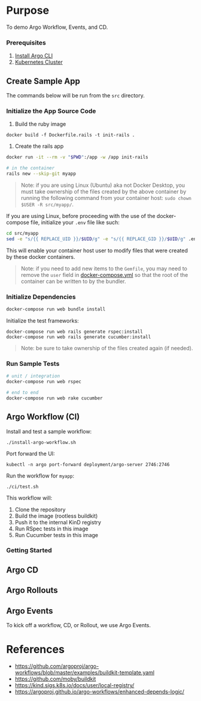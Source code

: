# Purpose

To demo Argo Workflow, Events, and CD.

### Prerequisites

1. [Install Argo CLI](https://github.com/argoproj/argo-workflows/releases)
2. [Kubernetes Cluster](https://kind.sigs.k8s.io/)

## Create Sample App 

The commands below will be run from the `src` directory.

### Initialize the App Source Code

1. Build the ruby image

  ```
  docker build -f Dockerfile.rails -t init-rails .
  ```

1. Create the rails app

  ```bash
  docker run -it --rm -v "$PWD":/app -w /app init-rails

  # in the container
  rails new --skip-git myapp
  ```

> Note: if you are using Linux (Ubuntu) aka not Docker Desktop, you must take
> ownership of the files created by the above container by running the following
> command from your container host: `sudo chown $USER -R src/myapp/`.

If you are using Linux, before proceeding with the use of the docker-compose
file, initialize your `.env` file like such:

```bash
cd src/myapp
sed -e "s/{{ REPLACE_UID }}/$UID/g" -e "s/{{ REPLACE_GID }}/$UID/g" .env-example > .env
```

This will enable your container host user to modify files that were created by
these docker containers.

> Note: if you need to add new items to the `Gemfile`, you may need to
> remove the `user` field in [docker-compose.yml](./src/myapp/docker-compose.yml)
> so that the root of the container can be written to by the bundler.

### Initialize Dependencies

```bash
docker-compose run web bundle install
```

Initialize the test frameworks:

```
docker-compose run web rails generate rspec:install
docker-compose run web rails generate cucumber:install
```

> Note: be sure to take ownership of the files created again (if needed).

### Run Sample Tests

```bash
# unit / integration
docker-compose run web rspec

# end to end
docker-compose run web rake cucumber
```

## Argo Workflow (CI)

Install and test a sample workflow:

```
./install-argo-workflow.sh
```

Port forward the UI:

```
kubectl -n argo port-forward deployment/argo-server 2746:2746
```

Run the workflow for `myapp`:

```
./ci/test.sh
```

This workflow will:

1. Clone the repository
2. Build the image (rootless buildkit)
3. Push it to the internal KinD registry
4. Run RSpec tests in this image
5. Run Cucumber tests in this image

### Getting Started

## Argo CD

## Argo Rollouts

## Argo Events

To kick off a workflow, CD, or Rollout, we use Argo Events.

# References

- https://github.com/argoproj/argo-workflows/blob/master/examples/buildkit-template.yaml
- https://github.com/moby/buildkit
- https://kind.sigs.k8s.io/docs/user/local-registry/
- https://argoproj.github.io/argo-workflows/enhanced-depends-logic/
